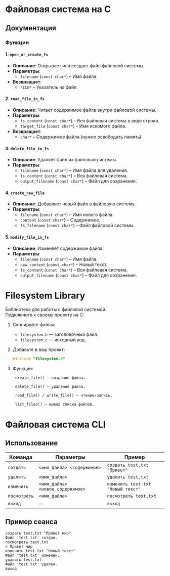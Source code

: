 # Файловая система на C  

## **Документация**  

### **Функции**  

#### **1. `open_or_create_fs`**  
- **Описание**: Открывает или создает файл файловой системы.  
- **Параметры**:  
  - `filename` (`const char*`) – Имя файла.  
- **Возвращает**:  
  - `FILE*` – Указатель на файл.  

#### **2. `read_file_in_fs`**  
- **Описание**: Читает содержимое файла внутри файловой системы.  
- **Параметры**:  
  - `fs_content` (`const char*`) – Вся файловая система в виде строки.  
  - `target_file` (`const char*`) – Имя искомого файла.  
- **Возвращает**:  
  - `char*` – Содержимое файла (нужно освободить память).  

#### **3. `delete_file_in_fs`**  
- **Описание**: Удаляет файл из файловой системы.  
- **Параметры**:  
  - `filename` (`const char*`) – Имя файла для удаления.  
  - `fs_content` (`const char*`) – Вся файловая система.  
  - `output_filename` (`const char*`) – Файл для сохранения.  

#### **4. `create_new_file`**  
- **Описание**: Добавляет новый файл в файловую систему.  
- **Параметры**:  
  - `filename` (`const char*`) – Имя нового файла.  
  - `content` (`const char*`) – Содержимое.  
  - `fs_filename` (`const char*`) – Файл файловой системы.  

#### **5. `modify_file_in_fs`**  
- **Описание**: Изменяет содержимое файла.  
- **Параметры**:  
  - `filename` (`const char*`) – Имя файла.  
  - `new_content` (`const char*`) – Новый текст.  
  - `fs_content` (`const char*`) – Вся файловая система.  
  - `output_filename` (`const char*`) – Файл для сохранения.  

# Filesystem Library

Библиотека для работы с файловой системой.  
Подключите к своему проекту на C:

1. Скопируйте файлы:
   - `filesystem.h` — заголовочный файл.
   - `filesystem.c` — исходный код.

2. Добавьте в ваш проект:
   ```c
   #include "filesystem.h"

3. Функции:

        create_file() — создание файла.

        delete_file() — удаление файла.

        read_file() / write_file() — чтение/запись.

        list_files() — вывод списка файлов.

# Файловая система CLI

## Использование
| Команда       | Параметры                     | Пример                     |
|---------------|-------------------------------|----------------------------|
| `создать`     | `<имя_файла> <содержимое>`    | `создать test.txt "Привет"`|
| `удалить`     | `<имя_файла>`                 | `удалить test.txt`         |
| `изменить`    | `<имя_файла> <новое_содержимое>` | `изменить test.txt "Новый текст"` |
| `посмотреть`  | `<имя_файла>`                 | `посмотреть test.txt`      |
| `выход`       | —                             | `выход`                    |

## Пример сеанса

    создать test.txt "Привет мир"
    Файл 'test.txt' создан.
    посмотреть test.txt
    < Привет мир
    изменить test.txt "Новый текст"
    Файл 'test.txt' изменен.
    удалить test.txt
    Файл 'test.txt' удален.
    выход
